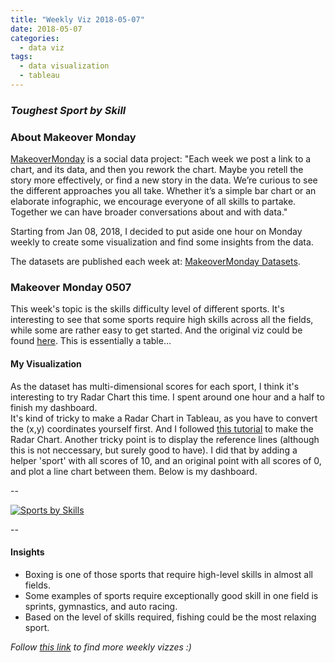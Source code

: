 ```yaml
---
title: "Weekly Viz 2018-05-07"
date: 2018-05-07
categories:
  - data viz
tags:
  - data visualization
  - tableau
---
```


### *Toughest Sport by Skill*


### About Makeover Monday

[MakeoverMonday](http://www.makeovermonday.co.uk/) is a social data project:
"Each week we post a link to a chart, and its data, and then you rework the chart.
Maybe you retell the story more effectively, or find a new story in the data.
We’re curious to see the different approaches you all take. Whether it’s a simple bar chart or an elaborate infographic, we encourage everyone of all skills to partake.
Together we can have broader conversations about and with data."

Starting from Jan 08, 2018, I decided to put aside one hour on Monday weekly to create some visualization and find some insights from the data.

The datasets are published each week at: [MakeoverMonday Datasets](http://www.makeovermonday.co.uk/data/).

### Makeover Monday 0507

This week's topic is the skills difficulty level of different sports. It's interesting to see that some sports require high skills across all the fields, while some are rather easy to get started.
And the original viz could be found [here](http://www.espn.com/espn/page2/sportSkills). This is essentially a table...  


#### My Visualization

As the dataset has multi-dimensional scores for each sport, I think it's interesting to try Radar Chart this time. I spent around one hour and a half to finish my dashboard.  
It's kind of tricky to make a Radar Chart in Tableau, as you have to convert the (x,y) coordinates yourself first. And I followed [this tutorial](https://www.tableau.com/about/blog/2015/7/use-radar-charts-compare-dimensions-over-several-metrics-41592) to make the Radar Chart.
Another tricky point is to display the reference lines (although this is not neccessary, but surely good to have). I did that by adding a helper 'sport' with all scores of 10, and an original point with all scores of 0, and plot a line chart between them.
Below is my dashboard.  

--  
<div class='tableauPlaceholder' id='viz1525749477409' style='position: relative'>
<noscript><a href='#'>
  <img alt='Sports by Skills ' src='https:&#47;&#47;public.tableau.com&#47;static&#47;images&#47;Ma&#47;MakeOverMonday0507&#47;SportsbySkills&#47;1_rss.png' style='border: none' />
</a></noscript>
<object class='tableauViz'  style='display:none;'>
  <param name='host_url' value='https%3A%2F%2Fpublic.tableau.com%2F' />
  <param name='embed_code_version' value='3' />
  <param name='site_root' value='' />
  <param name='name' value='MakeOverMonday0507&#47;SportsbySkills' />
  <param name='tabs' value='no' />
  <param name='toolbar' value='yes' />
  <param name='static_image' value='https:&#47;&#47;public.tableau.com&#47;static&#47;images&#47;Ma&#47;MakeOverMonday0507&#47;SportsbySkills&#47;1.png' />
  <param name='animate_transition' value='yes' />
  <param name='display_static_image' value='yes' />
  <param name='display_spinner' value='yes' />
  <param name='display_overlay' value='yes' />
  <param name='display_count' value='yes' />
  <param name='filter' value='publish=yes' />
</object></div>              
<script type='text/javascript'>        
  var divElement = document.getElementById('viz1525749477409');       
  var vizElement = divElement.getElementsByTagName('object')[0];       
  vizElement.style.width='800px';vizElement.style.height='827px';      
  var scriptElement = document.createElement('script');              
  scriptElement.src = 'https://public.tableau.com/javascripts/api/viz_v1.js';      
  vizElement.parentNode.insertBefore(scriptElement, vizElement);          
</script>  

--  

#### Insights
* Boxing is one of those sports that require high-level skills in almost all fields.  
* Some examples of sports require exceptionally good skill in one field is sprints, gymnastics, and auto racing.  
* Based on the level of skills required, fishing could be the most relaxing sport.  


*Follow [this link](https://yudong-94.github.io/personal-website/project/MakeOverMonday2018/) to find more weekly vizzes :)*
